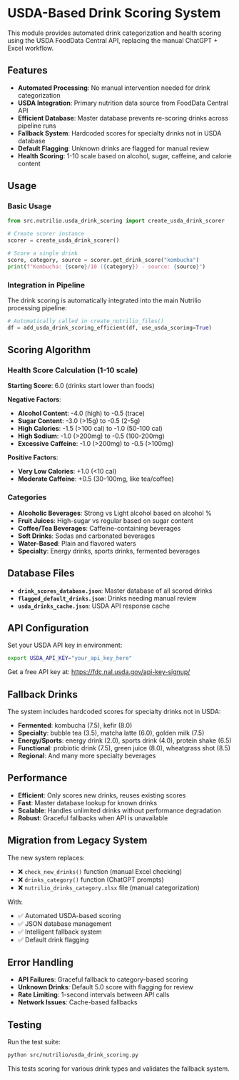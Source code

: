 # USDA-Based Drink Scoring System

This module provides automated drink categorization and health scoring using the USDA FoodData Central API, replacing the manual ChatGPT + Excel workflow.

## Features

- **Automated Processing**: No manual intervention needed for drink categorization
- **USDA Integration**: Primary nutrition data source from FoodData Central API
- **Efficient Database**: Master database prevents re-scoring drinks across pipeline runs
- **Fallback System**: Hardcoded scores for specialty drinks not in USDA database
- **Default Flagging**: Unknown drinks are flagged for manual review
- **Health Scoring**: 1-10 scale based on alcohol, sugar, caffeine, and calorie content

## Usage

### Basic Usage

```python
from src.nutrilio.usda_drink_scoring import create_usda_drink_scorer

# Create scorer instance
scorer = create_usda_drink_scorer()

# Score a single drink
score, category, source = scorer.get_drink_score("kombucha")
print(f"Kombucha: {score}/10 ({category}) - source: {source}")
```

### Integration in Pipeline

The drink scoring is automatically integrated into the main Nutrilio processing pipeline:

```python
# Automatically called in create_nutrilio_files()
df = add_usda_drink_scoring_efficient(df, use_usda_scoring=True)
```

## Scoring Algorithm

### Health Score Calculation (1-10 scale)

**Starting Score**: 6.0 (drinks start lower than foods)

**Negative Factors**:
- **Alcohol Content**: -4.0 (high) to -0.5 (trace)
- **Sugar Content**: -3.0 (>15g) to -0.5 (2-5g)
- **High Calories**: -1.5 (>100 cal) to -1.0 (50-100 cal)
- **High Sodium**: -1.0 (>200mg) to -0.5 (100-200mg)
- **Excessive Caffeine**: -1.0 (>200mg) to -0.5 (>100mg)

**Positive Factors**:
- **Very Low Calories**: +1.0 (<10 cal)
- **Moderate Caffeine**: +0.5 (30-100mg, like tea/coffee)

### Categories

- **Alcoholic Beverages**: Strong vs Light alcohol based on alcohol %
- **Fruit Juices**: High-sugar vs regular based on sugar content
- **Coffee/Tea Beverages**: Caffeine-containing beverages
- **Soft Drinks**: Sodas and carbonated beverages
- **Water-Based**: Plain and flavored waters
- **Specialty**: Energy drinks, sports drinks, fermented beverages

## Database Files

- **`drink_scores_database.json`**: Master database of all scored drinks
- **`flagged_default_drinks.json`**: Drinks needing manual review
- **`usda_drinks_cache.json`**: USDA API response cache

## API Configuration

Set your USDA API key in environment:

```bash
export USDA_API_KEY="your_api_key_here"
```

Get a free API key at: https://fdc.nal.usda.gov/api-key-signup/

## Fallback Drinks

The system includes hardcoded scores for specialty drinks not in USDA:

- **Fermented**: kombucha (7.5), kefir (8.0)
- **Specialty**: bubble tea (3.5), matcha latte (6.0), golden milk (7.5)
- **Energy/Sports**: energy drink (2.0), sports drink (4.0), protein shake (6.5)
- **Functional**: probiotic drink (7.5), green juice (8.0), wheatgrass shot (8.5)
- **Regional**: And many more specialty beverages

## Performance

- **Efficient**: Only scores new drinks, reuses existing scores
- **Fast**: Master database lookup for known drinks
- **Scalable**: Handles unlimited drinks without performance degradation
- **Robust**: Graceful fallbacks when API is unavailable

## Migration from Legacy System

The new system replaces:
- ❌ `check_new_drinks()` function (manual Excel checking)
- ❌ `drinks_category()` function (ChatGPT prompts)
- ❌ `nutrilio_drinks_category.xlsx` file (manual categorization)

With:
- ✅ Automated USDA-based scoring
- ✅ JSON database management
- ✅ Intelligent fallback system
- ✅ Default drink flagging

## Error Handling

- **API Failures**: Graceful fallback to category-based scoring
- **Unknown Drinks**: Default 5.0 score with flagging for review
- **Rate Limiting**: 1-second intervals between API calls
- **Network Issues**: Cache-based fallbacks

## Testing

Run the test suite:

```bash
python src/nutrilio/usda_drink_scoring.py
```

This tests scoring for various drink types and validates the fallback system.
